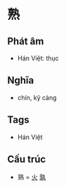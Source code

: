 # 熟

## Phát âm
* Hán Việt: thục

## Nghĩa
* chín, kỹ càng

## Tags
* Hán Việt

## Cấu trúc
* 熟 = [火](火.md) [孰](孰.md)

<script>window.HANZI_FIELD='熟';</script>